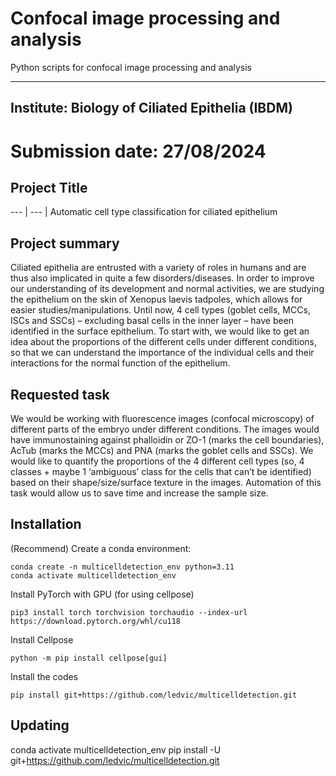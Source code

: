 # Confocal image processing and analysis
Python scripts for confocal image processing and analysis

----------------------------------------

## Institute: Biology of Ciliated Epithelia (IBDM)

# Submission date: 27/08/2024
## Project Title
--- | --- | Automatic cell type classification for ciliated epithelium

## Project summary

Ciliated epithelia are entrusted with a variety of roles in humans and are thus also implicated in quite a few disorders/diseases. In order to improve our understanding of its development and normal activities, we are studying the epithelium on the skin of Xenopus laevis tadpoles, which allows for easier studies/manipulations. Until now, 4 cell types (goblet cells, MCCs, ISCs and SSCs) – excluding basal cells in the inner layer – have been identified in the surface epithelium. To start with, we would like to get an idea about the proportions of the different cells under different conditions, so that we can understand the importance of the individual cells and their interactions for the normal function of the epithelium. 

## Requested task

We would be working with fluorescence images (confocal microscopy) of different parts of the embryo under different conditions. The images would have immunostaining against phalloidin or ZO-1 (marks the cell boundaries), AcTub (marks the MCCs) and PNA (marks the goblet cells and SSCs). We would like to quantify the proportions of the 4 different cell types (so, 4 classes + maybe 1 ‘ambiguous’ class for the cells that can’t be identified) based on their shape/size/surface texture in the images. Automation of this task would allow us to save time and increase the sample size.

## Installation

(Recommend) Create a conda environment:

    conda create -n multicelldetection_env python=3.11
    conda activate multicelldetection_env

Install PyTorch with GPU (for using cellpose)

    pip3 install torch torchvision torchaudio --index-url https://download.pytorch.org/whl/cu118

Install Cellpose

    python -m pip install cellpose[gui]
    
Install the codes

    pip install git+https://github.com/ledvic/multicelldetection.git

## Updating

conda activate multicelldetection_env
pip install -U git+https://github.com/ledvic/multicelldetection.git
